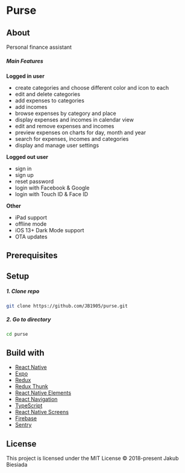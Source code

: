 # Purse

## About

Personal finance assistant

##### Main Features

**Logged in user**

- create categories and choose different color and icon to each
- edit and delete categories
- add expenses to categories
- add incomes
- browse expenses by category and place
- display expenses and incomes in calendar view
- edit and remove expenses and incomes
- preview expenses on charts for day, month and year
- search for expenses, incomes and categories
- display and manage user settings
<!-- - get statistics from bank account -->

**Logged out user**

- sign in
- sign up
- reset password
- login with Facebook & Google
- login with Touch ID & Face ID

**Other**

- iPad support
- offline mode
- iOS 13+ Dark Mode support
- OTA updates

## Prerequisites

## Setup

##### 1. Clone repo

```sh
git clone https://github.com/JB1905/purse.git
```

##### 2. Go to directory

```sh
cd purse
```

## Build with

- [React Native](https://reactnative.dev/)
- [Expo](https://expo.io/)
- [Redux](https://redux.js.org/)
- [Redux Thunk](https://github.com/reduxjs/redux-thunk/)
- [React Native Elements](https://react-native-elements.github.io/react-native-elements/)
- [React Navigation](https://reactnavigation.org/)
- [TypeScript](https://www.typescriptlang.org/)
- [React Native Screens](https://github.com/software-mansion/react-native-screens/)
- [Firebase](https://firebase.google.com/)
- [Sentry](https://sentry.io/)

## License

This project is licensed under the MIT License © 2018-present Jakub Biesiada
